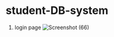 ﻿# student-DB-system
1. login page
![Screenshot (66)](https://github.com/khushigarg00/student-DB/assets/106160490/9dd0b89c-47e0-4a0d-86cd-1a55212b40b9)
